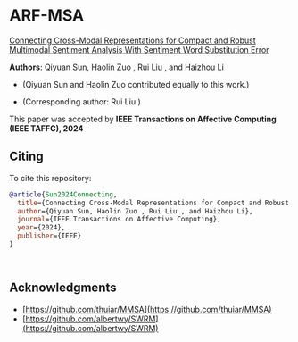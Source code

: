 # ARF-MSA

 

[Connecting Cross-Modal Representations for Compact and Robust Multimodal Sentiment Analysis With Sentiment Word Substitution Error](https://ieeexplore.ieee.org/abstract/document/10741889)

 
 __Authors__: Qiyuan Sun, Haolin Zuo , Rui Liu , and Haizhou Li


* (Qiyuan Sun and Haolin Zuo contributed equally to this work.) 


* (Corresponding author: Rui Liu.)



This paper was accepted by **IEEE Transactions on Affective Computing (IEEE TAFFC), 2024**

 



## Citing
To cite this repository:
```bibtex
@article{Sun2024Connecting,
  title={Connecting Cross-Modal Representations for Compact and Robust Multimodal Sentiment Analysis With Sentiment Word Substitution Error},
  author={Qiyuan Sun, Haolin Zuo , Rui Liu , and Haizhou Li},
  journal={IEEE Transactions on Affective Computing},
  year={2024},
  publisher={IEEE}
}




```

## Acknowledgments
- [https://github.com/thuiar/MMSA](https://github.com/thuiar/MMSA)
- [https://github.com/albertwy/SWRM](https://github.com/albertwy/SWRM)
    
